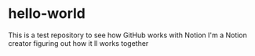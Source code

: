 # hello-world
This is a test repository to see how GitHub works with Notion
I'm a Notion creator figuring out how it ll works together
